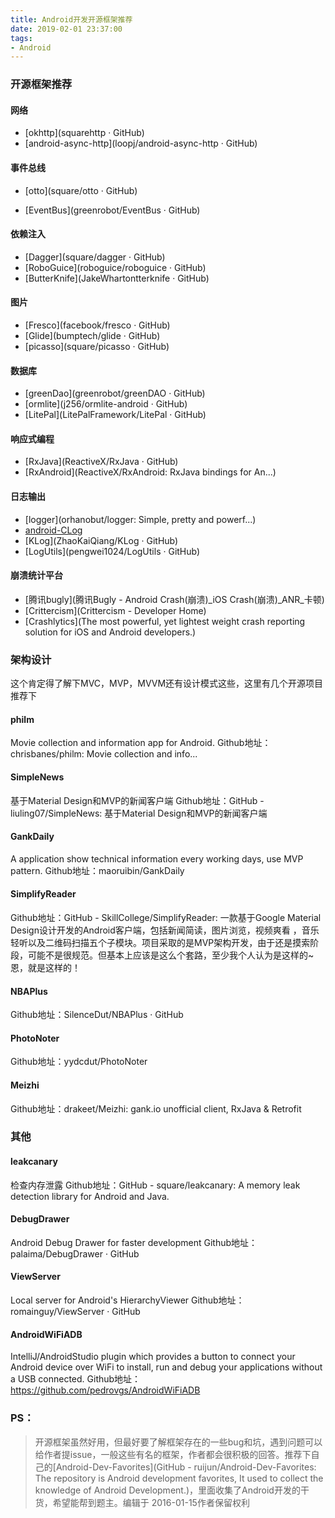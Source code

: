 ```yaml
---
title: Android开发开源框架推荐
date: 2019-02-01 23:37:00
tags: 
- Android
---
```




### 开源框架推荐
#### 网络
* [okhttp](squarehttp · GitHub)
* [android-async-http](loopj/android-async-http · GitHub)

#### 事件总线
* [otto](square/otto · GitHub)

* [EventBus](greenrobot/EventBus · GitHub)

  <!--more-->

#### 依赖注入
* [Dagger](square/dagger · GitHub)
* [RoboGuice](roboguice/roboguice · GitHub)
* [ButterKnife](JakeWhartontterknife · GitHub)

#### 图片
* [Fresco](facebook/fresco · GitHub)
* [Glide](bumptech/glide · GitHub)
* [picasso](square/picasso · GitHub)

#### 数据库
* [greenDao](greenrobot/greenDAO · GitHub)
* [ormlite](j256/ormlite-android · GitHub)
* [LitePal](LitePalFramework/LitePal · GitHub)

#### 响应式编程
* [RxJava](ReactiveX/RxJava · GitHub)
* [RxAndroid](ReactiveX/RxAndroid: RxJava bindings for An...)

#### 日志输出
* [logger](orhanobut/logger: Simple, pretty and powerf...)
* [android-CLog](liaohuqiu/android-CLog)
* [KLog](ZhaoKaiQiang/KLog · GitHub)
* [LogUtils](pengwei1024/LogUtils · GitHub)

#### 崩溃统计平台
* [腾讯bugly](腾讯Bugly - Android Crash(崩溃)_iOS Crash(崩溃)_ANR_卡顿)
* [Crittercism](Crittercism - Developer Home) 
* [Crashlytics](The most powerful, yet lightest weight crash reporting solution for iOS and Android developers.)

### 架构设计
这个肯定得了解下MVC，MVP，MVVM还有设计模式这些，这里有几个开源项目推荐下

#### philm
Movie collection and information app for Android.
Github地址：chrisbanes/philm: Movie collection and info...

#### SimpleNews
基于Material Design和MVP的新闻客户端
Github地址：GitHub - liuling07/SimpleNews: 基于Material Design和MVP的新闻客户端

#### GankDaily
A application show technical information every working days, use MVP pattern.
Github地址：maoruibin/GankDaily

#### SimplifyReader
Github地址：GitHub - SkillCollege/SimplifyReader: 一款基于Google Material Design设计开发的Android客户端，包括新闻简读，图片浏览，视频爽看 ，音乐轻听以及二维码扫描五个子模块。项目采取的是MVP架构开发，由于还是摸索阶段，可能不是很规范。但基本上应该是这么个套路，至少我个人认为是这样的~恩，就是这样的！

#### NBAPlus
Github地址：SilenceDut/NBAPlus · GitHub

#### PhotoNoter
Github地址：yydcdut/PhotoNoter

#### Meizhi
Github地址：drakeet/Meizhi: gank.io unofficial client, RxJava & Retrofit


### 其他
#### leakcanary
检查内存泄露 
Github地址：GitHub - square/leakcanary: A memory leak detection library for Android and Java.

#### DebugDrawer
Android Debug Drawer for faster development 
Github地址：palaima/DebugDrawer · GitHub

#### ViewServer
Local server for Android's HierarchyViewer 
Github地址：romainguy/ViewServer · GitHub

#### AndroidWiFiADB
IntelliJ/AndroidStudio plugin which provides a button to connect your Android device over WiFi to install, run and debug your applications without a USB connected.
Github地址：https://github.com/pedrovgs/AndroidWiFiADB

### PS：

> 开源框架虽然好用，但最好要了解框架存在的一些bug和坑，遇到问题可以给作者提issue，一般这些有名的框架，作者都会很积极的回答。推荐下自己的[Android-Dev-Favorites](GitHub - ruijun/Android-Dev-Favorites: The repository is Android development favorites, It used to collect the knowledge of Android Development.)，里面收集了Android开发的干货，希望能帮到题主。编辑于 2016-01-15作者保留权利